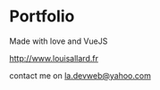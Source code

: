 # Portfolio

Made with love and VueJS

http://www.louisallard.fr

contact me on la.devweb@yahoo.com

